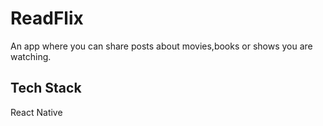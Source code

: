 # ReadFlix

An app where you can share posts about movies,books or shows you are watching.

## Tech Stack
React Native
